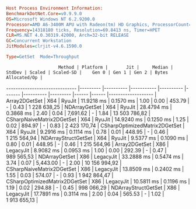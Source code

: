```ini

Host Process Environment Information:
BenchmarkDotNet.Core=v0.9.9.0
OS=Microsoft Windows NT 6.2.9200.0
Processor=AMD A6-3400M APU with Radeon(tm) HD Graphics, ProcessorCount=4
Frequency=14318180 ticks, Resolution=69.8413 ns, Timer=HPET
CLR=MS.NET 4.0.30319.42000, Arch=32-bit RELEASE
GC=Concurrent Workstation
JitModules=clrjit-v4.6.1590.0

Type=GetSet  Mode=Throughput  

```
                        Method | Platform |       Jit |     Median |    StdDev | Scaled | Scaled-SD |    Gen 0 | Gen 1 | Gen 2 | Bytes Allocated/Op |
------------------------------ |--------- |---------- |----------- |---------- |------- |---------- |--------- |------ |------ |------------------- |
                 Array2DGetSet |      X64 |    RyuJit | 11.9218 ms | 0.1570 ms |   1.00 |      0.00 |   453.79 |     - |  0.43 |       1 228 638,25 |
                 NDArrayGetSet |      X64 |    RyuJit | 28.4794 ms | 0.3868 ms |   2.40 |      0.04 | 7,691.62 |     - |  1.84 |      13 503 786,82 |
     CSharpNaiveMatrix2DGetSet |      X64 |    RyuJit | 14.9240 ms | 0.1250 ms |   1.25 |      0.02 |   894.97 |     - |  0.83 |       2 423 170,74 |
 CSharpOptimizedMatrix2DGetSet |      X64 |    RyuJit |  9.2916 ms | 0.1114 ms |   0.78 |      0.01 |   448.95 |     - |  0.46 |       1 215 564,94 |
           NDArrayStructGetSet |      X64 |    RyuJit |  9.5377 ms | 0.1090 ms |   0.80 |      0.01 |   448.95 |     - |  0.46 |       1 215 564,96 |
                 Array2DGetSet |      X86 | LegacyJit |  8.9082 ms | 0.0953 ms |   1.00 |      0.00 |   292.39 |     - |  0.47 |         989 565,53 |
                 NDArrayGetSet |      X86 | LegacyJit | 33.2888 ms | 0.5474 ms |   3.74 |      0.07 | 5,443.00 |     - |  2.00 |      10 156 994,92 |
     CSharpNaiveMatrix2DGetSet |      X86 | LegacyJit | 13.8509 ms | 0.2402 ms |   1.55 |      0.03 |   574.07 |     - |  0.93 |       1 942 864,47 |
 CSharpOptimizedMatrix2DGetSet |      X86 | LegacyJit | 10.5811 ms | 0.1196 ms |   1.19 |      0.02 |   294.88 |     - |  0.45 |         998 066,29 |
           NDArrayStructGetSet |      X86 | LegacyJit | 17.7891 ms | 0.3114 ms |   2.00 |      0.04 |   565.53 |     - |  1.02 |       1 913 655,13 |
